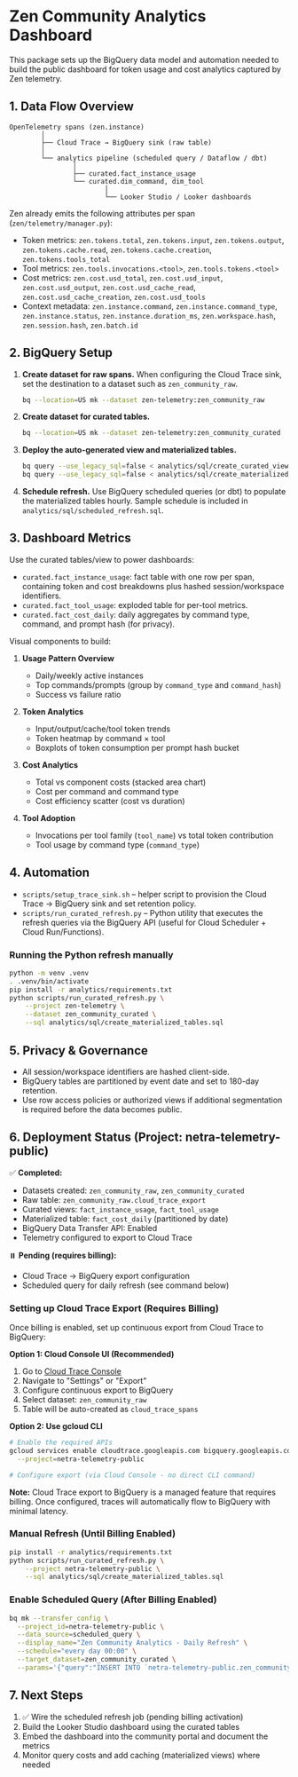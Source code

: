 # Zen Community Analytics Dashboard

This package sets up the BigQuery data model and automation needed to build the
public dashboard for token usage and cost analytics captured by Zen telemetry.

## 1. Data Flow Overview

```
OpenTelemetry spans (zen.instance)
        │
        ├── Cloud Trace → BigQuery sink (raw table)
        │
        └── analytics pipeline (scheduled query / Dataflow / dbt)
                │
                ├── curated.fact_instance_usage
                └── curated.dim_command, dim_tool
                        │
                        └── Looker Studio / Looker dashboards
```

Zen already emits the following attributes per span (`zen/telemetry/manager.py`):

* Token metrics: `zen.tokens.total`, `zen.tokens.input`, `zen.tokens.output`,
  `zen.tokens.cache.read`, `zen.tokens.cache.creation`, `zen.tokens.tools_total`
* Tool metrics: `zen.tools.invocations.<tool>`, `zen.tools.tokens.<tool>`
* Cost metrics: `zen.cost.usd_total`, `zen.cost.usd_input`, `zen.cost.usd_output`,
  `zen.cost.usd_cache_read`, `zen.cost.usd_cache_creation`, `zen.cost.usd_tools`
* Context metadata: `zen.instance.command`, `zen.instance.command_type`,
  `zen.instance.status`, `zen.instance.duration_ms`, `zen.workspace.hash`,
  `zen.session.hash`, `zen.batch.id`

## 2. BigQuery Setup

1. **Create dataset for raw spans.** When configuring the Cloud Trace sink, set
   the destination to a dataset such as `zen_community_raw`.

   ```bash
   bq --location=US mk --dataset zen-telemetry:zen_community_raw
   ```

2. **Create dataset for curated tables.**

   ```bash
   bq --location=US mk --dataset zen-telemetry:zen_community_curated
   ```

3. **Deploy the auto-generated view and materialized tables.**

   ```bash
   bq query --use_legacy_sql=false < analytics/sql/create_curated_views.sql
   bq query --use_legacy_sql=false < analytics/sql/create_materialized_tables.sql
   ```

4. **Schedule refresh.** Use BigQuery scheduled queries (or dbt) to populate the
   materialized tables hourly. Sample schedule is included in
   `analytics/sql/scheduled_refresh.sql`.

## 3. Dashboard Metrics

Use the curated tables/view to power dashboards:

* `curated.fact_instance_usage`: fact table with one row per span, containing
  token and cost breakdowns plus hashed session/workspace identifiers.
* `curated.fact_tool_usage`: exploded table for per-tool metrics.
* `curated.fact_cost_daily`: daily aggregates by command type, command, and
  prompt hash (for privacy).

Visual components to build:

1. **Usage Pattern Overview**
   * Daily/weekly active instances
   * Top commands/prompts (group by `command_type` and `command_hash`)
   * Success vs failure ratio

2. **Token Analytics**
   * Input/output/cache/tool token trends
   * Token heatmap by command × tool
   * Boxplots of token consumption per prompt hash bucket

3. **Cost Analytics**
   * Total vs component costs (stacked area chart)
   * Cost per command and command type
   * Cost efficiency scatter (cost vs duration)

4. **Tool Adoption**
   * Invocations per tool family (`tool_name`) vs total token contribution
   * Tool usage by command type (`command_type`)

## 4. Automation

* `scripts/setup_trace_sink.sh` – helper script to provision the Cloud Trace →
  BigQuery sink and set retention policy.
* `scripts/run_curated_refresh.py` – Python utility that executes the refresh
  queries via the BigQuery API (useful for Cloud Scheduler + Cloud Run/Functions).

### Running the Python refresh manually

```bash
python -m venv .venv
. .venv/bin/activate
pip install -r analytics/requirements.txt
python scripts/run_curated_refresh.py \
    --project zen-telemetry \
    --dataset zen_community_curated \
    --sql analytics/sql/create_materialized_tables.sql
```

## 5. Privacy & Governance

* All session/workspace identifiers are hashed client-side.
* BigQuery tables are partitioned by event date and set to 180-day retention.
* Use row access policies or authorized views if additional segmentation is
  required before the data becomes public.

## 6. Deployment Status (Project: netra-telemetry-public)

✅ **Completed:**
- Datasets created: `zen_community_raw`, `zen_community_curated`
- Raw table: `zen_community_raw.cloud_trace_export`
- Curated views: `fact_instance_usage`, `fact_tool_usage`
- Materialized table: `fact_cost_daily` (partitioned by date)
- BigQuery Data Transfer API: Enabled
- Telemetry configured to export to Cloud Trace

⏸️ **Pending (requires billing):**
- Cloud Trace → BigQuery export configuration
- Scheduled query for daily refresh (see command below)

### Setting up Cloud Trace Export (Requires Billing)

Once billing is enabled, set up continuous export from Cloud Trace to BigQuery:

**Option 1: Cloud Console UI (Recommended)**
1. Go to [Cloud Trace Console](https://console.cloud.google.com/traces/traces?project=netra-telemetry-public)
2. Navigate to "Settings" or "Export"
3. Configure continuous export to BigQuery
4. Select dataset: `zen_community_raw`
5. Table will be auto-created as `cloud_trace_spans`

**Option 2: Use gcloud CLI**
```bash
# Enable the required APIs
gcloud services enable cloudtrace.googleapis.com bigquery.googleapis.com \
  --project=netra-telemetry-public

# Configure export (via Cloud Console - no direct CLI command)
```

**Note:** Cloud Trace export to BigQuery is a managed feature that requires billing. Once configured, traces will automatically flow to BigQuery with minimal latency.

### Manual Refresh (Until Billing Enabled)

```bash
pip install -r analytics/requirements.txt
python scripts/run_curated_refresh.py \
    --project netra-telemetry-public \
    --sql analytics/sql/create_materialized_tables.sql
```

### Enable Scheduled Query (After Billing Enabled)

```bash
bq mk --transfer_config \
  --project_id=netra-telemetry-public \
  --data_source=scheduled_query \
  --display_name="Zen Community Analytics - Daily Refresh" \
  --schedule="every day 00:00" \
  --target_dataset=zen_community_curated \
  --params='{"query":"INSERT INTO `netra-telemetry-public.zen_community_curated.fact_cost_daily` SELECT DATE(start_time) AS event_date, start_time AS event_timestamp, command_type, COALESCE(command, TO_HEX(SHA256(IFNULL(command, '\'\'')))) AS command_identifier, SUM(tokens_total) AS tokens_total, SUM(tokens_input) AS tokens_input, SUM(tokens_output) AS tokens_output, SUM(tokens_cache_read) AS tokens_cache_read, SUM(tokens_cache_creation) AS tokens_cache_creation, SUM(tokens_tool_total) AS tokens_tool_total, SUM(cost_total_usd) AS cost_total_usd, SUM(cost_input_usd) AS cost_input_usd, SUM(cost_output_usd) AS cost_output_usd, SUM(cost_cache_read_usd) AS cost_cache_read_usd, SUM(cost_cache_creation_usd) AS cost_cache_creation_usd, SUM(cost_tools_usd) AS cost_tool_usd, COUNT(*) AS runs FROM `netra-telemetry-public.zen_community_curated.fact_instance_usage` WHERE DATE(start_time) = CURRENT_DATE() - 1 GROUP BY event_date, event_timestamp, command_type, command_identifier"}'
```

## 7. Next Steps

1. ✅ Wire the scheduled refresh job (pending billing activation)
2. Build the Looker Studio dashboard using the curated tables
3. Embed the dashboard into the community portal and document the metrics
4. Monitor query costs and add caching (materialized views) where needed


